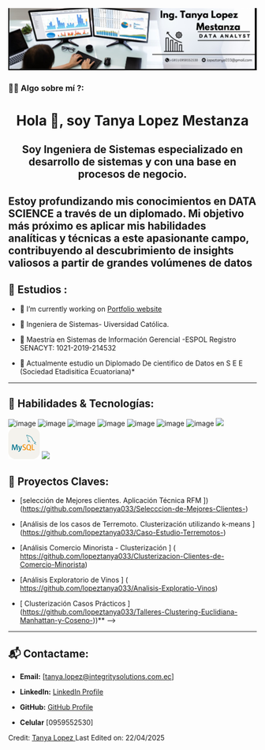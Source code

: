 <img src="https://github.com/lopeztanya033/lopeztanya033/blob/main/Fondo_TanyaLopez.png" style="height: 100% , width:100%">

 <div id="header" align="left">

 
### :man_technologist: Algo sobre mí ?:
<h1 align="center">Hola 👋, soy Tanya Lopez Mestanza </h1> 
<h2 align="center"> Soy Ingeniera de Sistemas  especializado en desarrollo de sistemas y con una base en procesos de negocio.  </h2>
<h2 align="left">Estoy profundizando mis conocimientos en DATA SCIENCE a través de un diplomado.  Mi objetivo más próximo es aplicar mis habilidades analíticas y técnicas a este apasionante campo, contribuyendo al descubrimiento de insights valiosos a partir de grandes volúmenes de datos </h2>


 ## 🔧 Estudios :
- 🔭 I’m currently working on [Portfolio website]()

- 🌱 Ingeniera de Sistemas- Uiversidad Católica.
- 🌱 Maestría en Sistemas de Información Gerencial -ESPOL Registro SENACYT: 1021-2019-214532
- 🌱 Actualmente estudio un Diplomado De cientifico de Datos en S E E  (Sociedad Etadisitica Ecuatoriana)*

---
## 🔧 Habilidades & Tecnologías:

![image](https://github.com/user-attachments/assets/19ef6113-9133-467b-a755-736a52611e80) ![image](https://github.com/user-attachments/assets/f554c342-5a02-4657-90b5-c36d39b74c04) ![image](https://github.com/user-attachments/assets/46c473bb-0238-4936-8624-2f8814e44d44) ![image](https://github.com/user-attachments/assets/c6d83e57-e0f1-45b3-9c98-7d0521f39207) ![image](https://github.com/user-attachments/assets/c55ea622-ac7a-4ac0-915b-0de065978562) ![image](https://github.com/user-attachments/assets/6064f3a9-b612-46ec-9763-7996ea896255) ![image](https://github.com/user-attachments/assets/45ff35de-5e7f-4536-9db2-b2dc54add78e) 
<img src="https://github.com/tandpfun/skill-icons/blob/main/icons/Anaconda-Light.svg" style="height: 4rem; background-color:white"/>
<img src="https://github.com/tandpfun/skill-icons/blob/main/icons/MySQL-Light.svg" style="height: 4rem; background-color:white"/>
<img src="https://skillicons.dev/icons?i=dotnet" style="height: 4rem; background-color:white"/>

</p>

##  🌟  Proyectos Claves:

  - [selección de Mejores clientes. Aplicación Técnica RFM ]) (https://github.com/lopeztanya033/Selecccion-de-Mejores-Clientes-)

  - [Análisis de los casos de Terremoto. Clusterización utilizando k-means ]  (https://github.com/lopeztanya033/Caso-Estudio-Terremotos-)

  - [Análisis Comercio Minorista - Clusterización ] ( https://github.com/lopeztanya033/Clusterizacion-Clientes-de-Comercio-Minorista)
    
  - [Análisis Exploratorio de Vinos ]  (  https://github.com/lopeztanya033/Analisis-Exploratio-Vinos)
    
   - [ Clusterización Casos Prácticos ]   (https://github.com/lopeztanya033/Talleres-Clustering-Euclidiana-Manhattan-y-Coseno-))**  -->

---

## 📬 Contactame:

* **Email:**   [tanya.lopez@integritysolutions.com.ec]

* **LinkedIn:** [LinkedIn Profile](https://www.linkedin.com/in/tanya-lopez-mestanza-analistadatos/)

* **GitHub:** [GitHub Profile](https://github.com/lopeztanya033/lopeztanya033)
  
* **Celular** [0959552530]

Credit: [Tanya Lopez ](https://github.com/lopeztanya033)
Last Edited on: 22/04/2025
